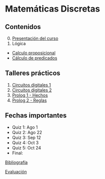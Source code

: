 # Matemáticas Discretas

## Contenidos  

0. [Presentación del curso](0-presentacion/index.html)  
1. Lógica  
  - [Calculo proposicional](1.1-proposiciones/index.html)  
  - [Cálculo de predicados](1.2-predicados/index.html)  

<!--
2. [Inducción y Recursividad](2-induccionRecursividad/index.html)
3. [Prolog](3-Prolog/index.html)
4. [Aplicaciones a la programación](4-AplicacionesProgramacion/index.html)
-->


## Talleres prácticos  

1. [Circuitos digitales 1](practicas/Taller1-Logisim-201920.pdf)  
2. [Circuitos digitales 2](practicas/Taller2-Logisim-201920.pdf)  
3. [Prolog 1 - Hechos](practicas/Taller3-Prolog-201920.pdf)  
4. [Prolog 2 - Reglas](practicas/Taller4-Prolog-201920.pdf)  

<!--
5. [Prolog 3 - Aritmética/IO/Recursividad](practicas/Taller5-Prolog-201910.pdf)  
6. [Prolog 4 - Recursividad/Iteración](practicas/practica6.html)  
7. [Prolog 5 - Recursividad/Listas](practicas/Taller7-Prolog-201910.pdf)  
8. [Prolog 6 - Listas y recursividad](practicas/Taller8-Prolog-201910.pdf)  
9. Opcional: [Prolog 7 - Conjuntos](practicas/Taller9-Prolog-201910.pdf). Entrega: 20/May  
-->

## Fechas importantes

- Quiz 1: Ago 1
- Quiz 2: Ago 22
- Quiz 3: Sep 12
- Quiz 4: Oct 3
- Quiz 5: Oct 24
- Final:   
  

[Bibliografía](bibliografia.html)


[Evaluación](evaluacion.html)
